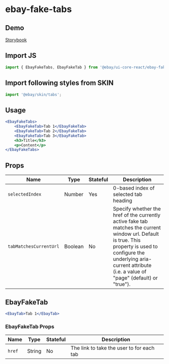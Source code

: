 # ebay-fake-tabs

## Demo
[Storybook](https://opensource.ebay.com/ebayui-core-react/main/?path=/story/navigation-disclosure-ebay-fake-tabs--default-tabs)

## Import JS
```jsx harmony
import { EbayFakeTabs, EbayFakeTab } from '@ebay/ui-core-react/ebay-fake-tabs'
```
## Import following styles from SKIN
```jsx harmony
import '@ebay/skin/tabs';
```

## Usage
```jsx harmony
<EbayFakeTabs>
    <EbayFakeTab>Tab 1</EbayFakeTab>
    <EbayFakeTab>Tab 2</EbayFakeTab>
    <EbayFakeTab>Tab 3</EbayFakeTab>
    <h3>Title</h3>
    <p>Content</p>
</EbayFakeTabs>
```

## Props

Name | Type    | Stateful | Description
--- |---------| --- | ---
`selectedIndex` | Number  | Yes | 0-based index of selected tab heading
`tabMatchesCurrentUrl` | Boolean | No | Specify whether the href of the currently active fake tab matches the current window url. Default is true. This property is used to configure the underlying aria-current attribute (i.e. a value of "page" (default) or "true").

## EbayFakeTab

```jsx harmony
<EbayTab>Tab 1</EbayTab>
```

### EbayFakeTab Props

Name | Type | Stateful | Description
--- | --- | --- | ---
`href` | String | No | The link to take the user to for each tab
